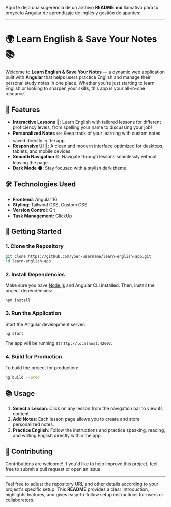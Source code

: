 Aquí te dejo una sugerencia de un archivo **README.md** llamativo para tu proyecto Angular de aprendizaje de inglés y gestión de apuntes:

---

# 🌍 **Learn English & Save Your Notes** 📚

Welcome to **Learn English & Save Your Notes** — a dynamic web application built with **Angular** that helps users practice English and manage their personal study notes in one place. Whether you're just starting to learn English or looking to sharpen your skills, this app is your all-in-one resource.

## 🎯 **Features**
- **Interactive Lessons** 📝: Learn English with tailored lessons for different proficiency levels, from spelling your name to discussing your job!
- **Personalized Notes** ✏️: Keep track of your learning with custom notes saved directly in the app.
- **Responsive UI** 🎨: A clean and modern interface optimized for desktops, tablets, and mobile devices.
- **Smooth Navigation** 🌐: Navigate through lessons seamlessly without leaving the page.
- **Dark Mode** 🌑: Stay focused with a stylish dark theme.

## 🛠️ **Technologies Used**
- **Frontend**: Angular 16
- **Styling**: Tailwind CSS, Custom CSS
- **Version Control**: Git
- **Task Management**: ClickUp

## 🚀 **Getting Started**

### **1. Clone the Repository**
```bash
git clone https://github.com/your-username/learn-english-app.git
cd learn-english-app
```

### **2. Install Dependencies**
Make sure you have [Node.js](https://nodejs.org/) and Angular CLI installed. Then, install the project dependencies:

```bash
npm install
```

### **3. Run the Application**
Start the Angular development server:

```bash
ng start
```

The app will be running at `http://localhost:4200/`.

### **4. Build for Production**
To build the project for production:

```bash
ng build --prod
```

## 📚 **Usage**
1. **Select a Lesson**: Click on any lesson from the navigation bar to view its content.
2. **Add Notes**: Each lesson page allows you to create and store personalized notes.
3. **Practice English**: Follow the instructions and practice speaking, reading, and writing English directly within the app.

## 🌟 **Contributing**
Contributions are welcome! If you'd like to help improve this project, feel free to submit a pull request or open an issue.

---

Feel free to adjust the repository URL and other details according to your project's specific setup. This **README** provides a clear introduction, highlights features, and gives easy-to-follow setup instructions for users or collaborators.
